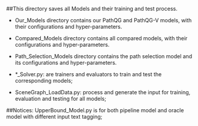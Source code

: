 ##This directory saves all Models and their training and test process.
* Our_Models directory contains our PathQG and PathQG-V models, with their configurations and hyper-parameters.
* Compared_Models directory contains all compared models, with their configurations and hyper-parameters.
* Path_Selection_Models directory contains the path selection model and its configurations and hyper-parameters.

* *_Solver.py: are trainers and evaluators to train and test the corresponding models;
* SceneGraph_LoadData.py: process and generate the input for training, evaluation and testing for all models;

##Notices:
UpperBound_Model.py is for both pipeline model and oracle model with different input text tagging;
    
    
